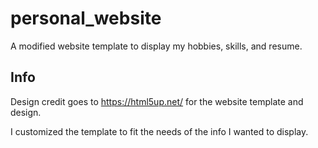 # personal_website
A modified website template to display my hobbies, skills, and resume.


## Info
Design credit goes to https://html5up.net/ for the website template and design.

I customized the template to fit the needs of the info I wanted to display.
